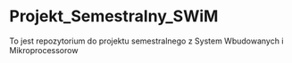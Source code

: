 # Projekt_Semestralny_SWiM
To jest repozytorium do projektu semestralnego z System Wbudowanych i Mikroprocessorow
